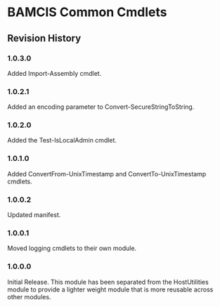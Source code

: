 # BAMCIS Common Cmdlets

## Revision History

### 1.0.3.0
Added Import-Assembly cmdlet.

### 1.0.2.1
Added an encoding parameter to Convert-SecureStringToString.

### 1.0.2.0
Added the Test-IsLocalAdmin cmdlet.

### 1.0.1.0
Added ConvertFrom-UnixTimestamp and ConvertTo-UnixTimestamp cmdlets.

### 1.0.0.2
Updated manifest.

### 1.0.0.1
Moved logging cmdlets to their own module.

### 1.0.0.0
Initial Release. This module has been separated from the HostUtilities module to provide a lighter weight module that is more reusable across other modules.